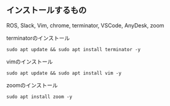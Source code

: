 ## インストールするもの

ROS, Slack, Vim, chrome, terminator, VSCode, AnyDesk, zoom

terminatorのインストール
```
sudo apt update && sudo apt install terminator -y
```

vimのインストール
```
sudo apt update && sudo apt install vim -y
```
zoomのインストール
```
sudo apt install zoom -y
```